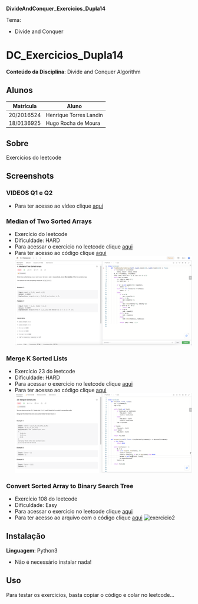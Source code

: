 **DivideAndConquer_Exercicios_Dupla14** 

Tema:
 - Divide and Conquer

# DC_Exercicios_Dupla14

**Conteúdo da Disciplina**: Divide and Conquer Algorithm

## Alunos
|Matrícula | Aluno |
| -- | -- |
| 20/2016524  |  Henrique Torres Landin |
| 18/0136925  |  Hugo Rocha de Moura |

## Sobre 
Exercicios do leetcode

## Screenshots

### VIDEOS Q1 e Q2
- Para ter acesso ao vídeo clique [aqui](https://youtu.be/09LLcKiVWQ4)
### Median of Two Sorted Arrays
- Exercício do leetcode
- Dificuldade: HARD
- Para acessar o exercicio no leetcode clique [aqui](https://leetcode.com/problems/median-of-two-sorted-arrays)
- Para ter acesso ao código clique [aqui](https://leetcode.com/problems/median-of-two-sorted-arrays/submissions/974711982/)
![m2sA](https://github.com/projeto-de-algoritmos/DividirConquistar_Exercicios_Dupla14/blob/main/q1.png)

### Merge K Sorted Lists
- Exercício 23 do leetcode
- Dificuldade: HARD
- Para acessar o exercicio no leetcode clique [aqui](https://leetcode.com/problems/merge-k-sorted-lists/description/)
- Para ter acesso ao código clique [aqui](https://leetcode.com/problems/merge-k-sorted-lists/submissions/974750472/)
![PatchingArray](https://github.com/projeto-de-algoritmos/DividirConquistar_Exercicios_Dupla14/blob/main/q2.png)


### Convert Sorted Array to Binary Search Tree
- Exercício 108 do leetcode
- Dificuldade: Easy
- Para acessar o exercicio no leetcode clique [aqui](https://leetcode.com/problems/convert-sorted-array-to-binary-search-tree/)
- Para ter acesso ao arquivo com o código clique [aqui](https://github.com/projeto-de-algoritmos/DividirConquistar_Exercicios_Dupla14/blob/main/exercicios/ConvertSortedArraytoBinarySearchTree.py)
![exercicio2](https://github.com/projeto-de-algoritmos/DividirConquistar_Exercicios_Dupla14/assets/102327244/c0318bbf-b8de-4d5b-be0b-43d65bf78c94)

## Instalação 
**Linguagem**: Python3
- Não é necessário instalar nada!

## Uso 
Para testar os exercicios, basta copiar o código e colar no leetcode...
